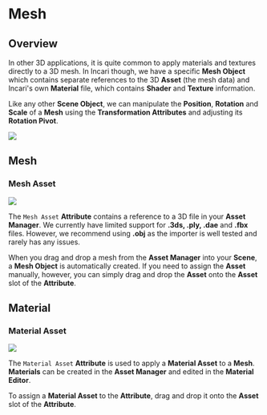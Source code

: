 # Mesh

## Overview

In other 3D applications, it is quite common to apply materials and textures directly to a 3D mesh. In Incari though, we have a specific **Mesh Object** which contains separate references to the 3D **Asset** \(the mesh data\) and Incari's own **Material** file, which contains **Shader** and **Texture** information.

Like any other **Scene Object**, we can manipulate the **Position**, **Rotation** and **Scale** of a **Mesh** using the **Transformation Attributes** and adjusting its **Rotation Pivot**.

![](../../.gitbook/assets/image%20%282%29.png)

## Mesh

### Mesh Asset

![](../../.gitbook/assets/meshicon.png)

The `Mesh Asset` **Attribute** contains a reference to a 3D file in your **Asset Manager**. We currently have limited support for **.3ds, .ply, .dae** and **.fbx** files. However, we recommend using **.obj** as the importer is well tested and rarely has any issues.

When you drag and drop a mesh from the **Asset Manager** into your **Scene**, a **Mesh Object** is automatically created. If you need to assign the **Asset** manually, however, you can simply drag and drop the **Asset** onto the **Asset** slot of the **Attribute**.

## Material

### Material Asset

![](../../.gitbook/assets/iconmaterial.png)

The `Material Asset` **Attribute** is used to apply a **Material Asset** to a **Mesh**. **Materials** can be created in the **Asset Manager** and edited in the **Material Editor**.

To assign a **Material Asset** to the **Attribute**, drag and drop it onto the **Asset** slot of the **Attribute**.

